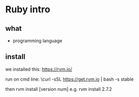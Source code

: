 # Ruby intro

## what

- programming language


## install

we installed this:
https://rvm.io/

run on cmd line:
\curl -sSL https://get.rvm.io | bash -s stable

then rvm install [version num] 
e.g. rvm install 2.7.2